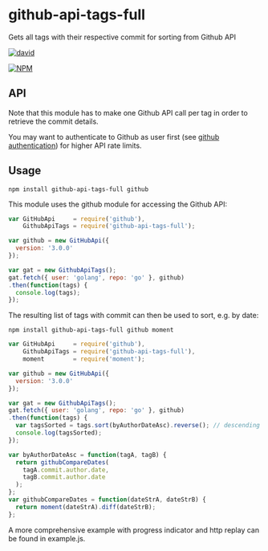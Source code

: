 # github-api-tags-full
Gets all tags with their respective commit for sorting from Github API

[![david](https://david-dm.org/strarsis/github-api-tags-full.svg)](https://david-dm.org/strarsis/github-api-tags-full)

[![NPM](https://nodei.co/npm/github-api-tags-full.png?downloads=true&downloadRank=true&stars=true)](https://nodei.co/npm/github-api-tags-full/)

API
---
Note that this module has to make one Github API call per tag in order to retrieve the commit details.

You may want to authenticate to Github as user first (see [github authentication](https://github.com/mikedeboer/node-github#authentication)) for higher API rate limits.

Usage
-----
````
npm install github-api-tags-full github
````

This module uses the github module for accessing the Github API:
```javascript
var GitHubApi     = require('github'),
    GithubApiTags = require('github-api-tags-full');

var github = new GitHubApi({
  version: '3.0.0'
});

var gat = new GithubApiTags();
gat.fetch({ user: 'golang', repo: 'go' }, github)
.then(function(tags) {
  console.log(tags);
});
````

The resulting list of tags with commit can then be used to sort, e.g. by date:
````
npm install github-api-tags-full github moment
````
```javascript
var GitHubApi     = require('github'),
    GithubApiTags = require('github-api-tags-full'),
    moment        = require('moment');

var github = new GitHubApi({
  version: '3.0.0'
});

var gat = new GithubApiTags();
gat.fetch({ user: 'golang', repo: 'go' }, github)
.then(function(tags) {
  var tagsSorted = tags.sort(byAuthorDateAsc).reverse(); // descending
  console.log(tagsSorted);
});

var byAuthorDateAsc = function(tagA, tagB) {
  return githubCompareDates(
    tagA.commit.author.date,
    tagB.commit.author.date
  );
};
var githubCompareDates = function(dateStrA, dateStrB) {
  return moment(dateStrA).diff(dateStrB);
};
````

A more comprehensive example with progress indicator and http replay can be found in example.js.
